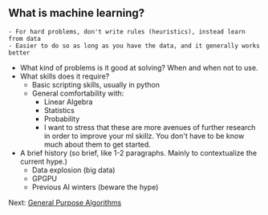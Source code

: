 ## What is machine learning?
	- For hard problems, don't write rules (heuristics), instead learn from data
	- Easier to do so as long as you have the data, and it generally works better
- What kind of problems is it good at solving? When and when not to use.
- What skills does it require?
	- Basic scripting skills, usually in python
	- General comfortability with:
		- Linear Algebra
		- Statistics
		- Probability   
		- I want to stress that these are more avenues of further research in order to improve your ml skillz. You don't have to be know much about them to get started.
- A brief history (so brief, like 1-2 paragraphs. Mainly to contextualize the current hype.)
	- Data explosion (big data)
	- GPGPU
	- Previous AI winters (beware the hype)

Next: [General Purpose Algorithms](general-purpose-algorithms.html)